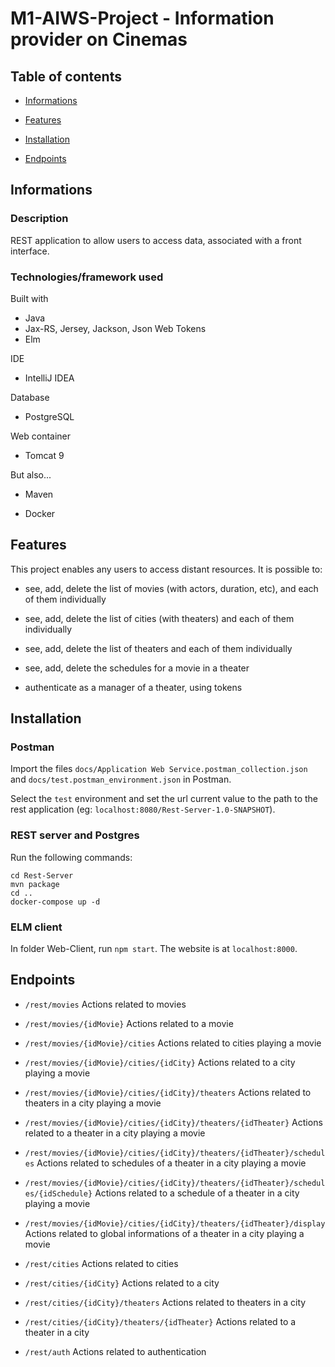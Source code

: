 # M1-AIWS-Project - Information provider on Cinemas

## Table of contents

- [Informations](#Informations)

- [Features](#Features)

- [Installation](#Installation)

- [Endpoints](#Endpoints)

## Informations

### Description

REST application to allow users to access data, associated with a front interface.

### Technologies/framework used

Built with

- Java
- Jax-RS, Jersey, Jackson, Json Web Tokens
- Elm

IDE 

- IntelliJ IDEA  

Database

- PostgreSQL

Web container

- Tomcat 9

But also...

- Maven

- Docker

## Features

This project enables any users to access distant resources. It is possible to:

- see, add, delete the list of movies (with actors, duration, etc), and each of them individually

- see, add, delete the list of cities (with theaters) and each of them individually

- see, add, delete the list of theaters and each of them individually

- see, add, delete the schedules for a movie in a theater

- authenticate as a manager of a theater, using tokens

## Installation

### Postman

Import the files `docs/Application Web Service.postman_collection.json` and `docs/test.postman_environment.json` in Postman.

Select the `test` environment and set the url current value to the path to the rest application (eg: `localhost:8080/Rest-Server-1.0-SNAPSHOT`).

### REST server and Postgres

Run the following commands:
```
cd Rest-Server
mvn package
cd ..
docker-compose up -d
```

### ELM client

In folder Web-Client, run `npm start`. The website is at `localhost:8000`.

## Endpoints

- `/rest/movies` Actions related to movies

- `/rest/movies/{idMovie}` Actions related to a movie

- `/rest/movies/{idMovie}/cities` Actions related to cities playing a movie

- `/rest/movies/{idMovie}/cities/{idCity}` Actions related to a city playing a movie

- `/rest/movies/{idMovie}/cities/{idCity}/theaters` Actions related to theaters in a city playing a movie

- `/rest/movies/{idMovie}/cities/{idCity}/theaters/{idTheater}` Actions related to a theater in a city playing a movie

- `/rest/movies/{idMovie}/cities/{idCity}/theaters/{idTheater}/schedules` Actions related to schedules of a theater in a city playing a movie

- `/rest/movies/{idMovie}/cities/{idCity}/theaters/{idTheater}/schedules/{idSchedule}` Actions related to a schedule of a theater in a city playing a movie

- `/rest/movies/{idMovie}/cities/{idCity}/theaters/{idTheater}/display` Actions related to global informations of a theater in a city playing a movie

- `/rest/cities` Actions related to cities

- `/rest/cities/{idCity}` Actions related to a city

- `/rest/cities/{idCity}/theaters` Actions related to theaters in a city

- `/rest/cities/{idCity}/theaters/{idTheater}` Actions related to a theater in a city

- `/rest/auth` Actions related to authentication

